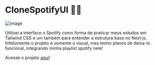 # CloneSpotifyUI 💚🎶

![image](https://github.com/M0rona/CloneSpotifyUI/assets/91230559/9c79d135-7e23-4a79-963c-cb2fb2a4cff8)


Utilizei a interface o Spotify como forma de praticar meus estudos em Tailwind CSS e um também para entender a estrutura base no Next js.
Infelizmente o projeto é somente o visual, mas tenho planos de deixa-lo funcional, integrando minha playlist spotify nele!

Acesse o projeto [aqui](https://clone-spotify-ui.vercel.app/)!
